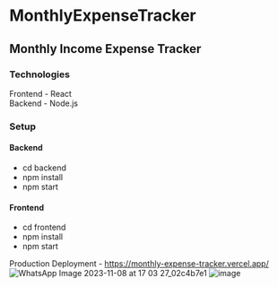 # MonthlyExpenseTracker
## Monthly Income Expense Tracker
### Technologies
Frontend - React \
Backend - Node.js 

### Setup
#### Backend
- cd backend
- npm install
- npm start

#### Frontend
- cd frontend
- npm install
- npm start

Production Deployment - https://monthly-expense-tracker.vercel.app/
![WhatsApp Image 2023-11-08 at 17 03 27_02c4b7e1](https://github.com/shashperera/MonthlyExpenseTracker/assets/40666122/9f523660-df6a-4942-a363-34d422585f94)
![image](https://github.com/shashperera/MonthlyExpenseTracker/assets/40666122/49f4c78d-86b5-452f-b29d-08c49214a9be)


